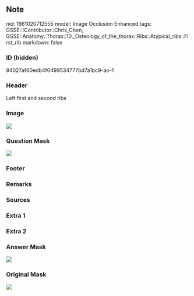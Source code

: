 ## Note
nid: 1661020712555
model: Image Occlusion Enhanced
tags: GSSE::!Contributor::Chris_Chen, GSSE::Anatomy::Thorax::10._Osteology_of_the_thorax::Ribs::Atypical_ribs::First_rib
markdown: false

### ID (hidden)
94027af60edb4f0499534777bd7a1bc9-ao-1

### Header
Left first and second ribs

### Image
<img src="tmpmqxq_u0p.png">

### Question Mask
<img src="94027af60edb4f0499534777bd7a1bc9-ao-1-Q.svg">

### Footer


### Remarks


### Sources


### Extra 1


### Extra 2


### Answer Mask
<img src="94027af60edb4f0499534777bd7a1bc9-ao-1-A.svg">

### Original Mask
<img src="94027af60edb4f0499534777bd7a1bc9-ao-O.svg">
